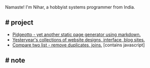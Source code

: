 Namaste! I'm Nihar, a hobbyist systems programmer from India. 
   
## # project

* [Pidgeotto - yet another static page generator using markdown.](https://github.com/niharokz/pidgeotto)
* [Yesteryear's collections of website designs, interface, blog sites.](/website_collection.html)
* [Compare two list - remove duplicates, joins.](/two_list_compare) [contains javascript] 

## # note

